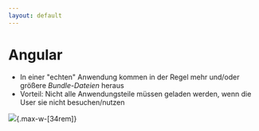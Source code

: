 ```yaml
---
layout: default
---
```


# Angular <SubHeading text="Build"/>

<div class="grid grid-cols-12 gap-x-6">
<div class="col-span-12">

- In einer "echten" Anwendung kommen in der Regel mehr und/oder größere _Bundle-Dateien_ heraus
- Vorteil: Nicht alle Anwendungsteile müssen geladen werden, wenn die User sie nicht besuchen/nutzen

![](/images/angular-ng-build-real-world-app.png){.max-w-[34rem]}

</div>

</div>

<PageNumber/>
